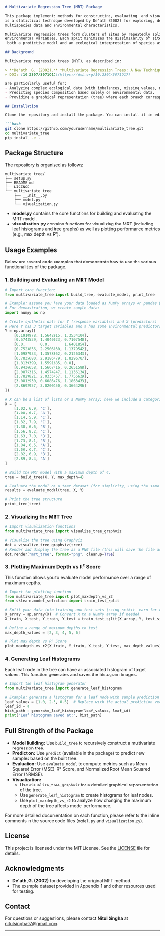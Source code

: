 

```markdown
# Multivariate Regression Tree (MRT) Package

This package implements methods for constructing, evaluating, and visualizing **Multivariate Regression Trees (MRT)**. MRT
is a statistical technique developed by De'ath (2002) for exploring, describing, and predicting relationships between
multispecies data and environmental characteristics.

Multivariate regression trees form clusters of sites by repeatedly splitting the data with simple rules based on
environmental variables. Each split minimizes the dissimilarity of sites within clusters, and the final tree provides
 both a predictive model and an ecological interpretation of species assemblages relative to environmental conditions.

## Background

Multivariate regression trees (MRT), as described in:

> **De'ath, G. (2002).** *Multivariate Regression Trees: A New Technique for Modeling Species-Environment Relationships.* **Ecology, 83(4),** 1105–1117.  
> DOI: [10.2307/3071917](https://doi.org/10.2307/3071917)

are particularly useful for:
- Analyzing complex ecological data (with imbalances, missing values, nonlinear relationships, and high-order interactions).
- Predicting species composition based solely on environmental data.
- Providing a graphical representation (tree) where each branch corresponds to a species assemblage and its associated habitat.

## Installation

Clone the repository and install the package. You can install it in editable mode for development.

```bash
git clone https://github.com/yourusername/multivariate_tree.git
cd multivariate_tree
pip install -e .
```

## Package Structure

The repository is organized as follows:

```
multivariate_tree/
├── setup.py
├── README.md
├── LICENSE
└── multivariate_tree
    ├── __init__.py
    ├── model.py
    └── visualization.py
```

- **model.py** contains the core functions for building and evaluating the MRT model.
- **visualization.py** contains functions for visualizing the MRT (including leaf histograms and tree graphs) as well as plotting performance metrics (e.g., max depth vs R²).

## Usage Examples

Below are several code examples that demonstrate how to use the various functionalities of the package.

### 1. Building and Evaluating an MRT Model

```python
# Import core functions
from multivariate_tree import build_tree, evaluate_model, print_tree

# Example: assume you have your data loaded as NumPy arrays or pandas DataFrames.
# For demonstration, we create sample data:
import numpy as np

# Create synthetic data for Y (response variables) and X (predictors)
# Here Y has 3 target variables and X has some environmental predictors.
Y = np.array([
    [0.1910978, 1.5642915, 1.3534104],
    [0.5743539, 1.4040023, 0.7107540],
    [0.0,       0.0,       1.6401854],
    [0.7523856, 2.2506030, 1.1379542],
    [1.0987933, 1.3578862, 0.2126343],
    [0.7835680, 2.9186479, 1.8296707],
    [1.8139399, 1.5591685, 0.0],
    [0.9436658, 1.5667416, 0.2651598],
    [2.0875316, 1.4574247, 1.1136134],
    [1.7829821, 2.0335457, 1.7756639],
    [3.0812930, 0.6086476, 1.1863433],
    [2.8692957, 3.0200150, 0.3664296]
])

# X can be a list of lists or a NumPy array; here we include a categorical variable in the last column.
X = [
    [1.02, 6.9, 'C'],
    [1.08, 6.7, 'A'],
    [1.14, 5.9, 'C'],
    [1.32, 7.9, 'C'],
    [1.38, 6.6, 'B'],
    [1.56, 8.2, 'C'],
    [1.63, 7.0, 'B'],
    [1.73, 8.1, 'B'],
    [1.84, 6.5, 'A'],
    [1.86, 6.7, 'C'],
    [2.82, 6.9, 'B'],
    [2.89, 8.4, 'A']
]

# Build the MRT model with a maximum depth of 4.
tree = build_tree(X, Y, max_depth=4)

# Evaluate the model on a test dataset (for simplicity, using the same data here)
results = evaluate_model(tree, X, Y)

# Print the tree structure
print_tree(tree)
```

### 2. Visualizing the MRT Tree

```python
# Import visualization functions
from multivariate_tree import visualize_tree_graphviz

# Visualize the tree using Graphviz
dot = visualize_tree_graphviz(tree)
# Render and display the tree as a PNG file (this will save the file as "mrt_tree.png")
dot.render("mrt_tree", format="png", cleanup=True)
```

### 3. Plotting Maximum Depth vs R² Score

This function allows you to evaluate model performance over a range of maximum depths.

```python
# Import the plotting function
from multivariate_tree import plot_maxdepth_vs_r2
from sklearn.model_selection import train_test_split

# Split your data into training and test sets (using scikit-learn for convenience)
X_array = np.array(X)  # Convert X to a NumPy array if needed
X_train, X_test, Y_train, Y_test = train_test_split(X_array, Y, test_size=0.3, random_state=42)

# Define a range of maximum depths to test
max_depth_values = [2, 3, 4, 5, 6]

# Plot max depth vs R² Score
plot_maxdepth_vs_r2(X_train, Y_train, X_test, Y_test, max_depth_values)
```

### 4. Generating Leaf Histograms

Each leaf node in the tree can have an associated histogram of target values. This function generates and saves the histogram images.

```python
# Import the leaf histogram generator
from multivariate_tree import generate_leaf_histogram

# Example: generate a histogram for a leaf node with sample prediction values.
leaf_values = [1.0, 2.5, 0.5]  # Replace with the actual prediction vector from a leaf node
leaf_id = 0
hist_path = generate_leaf_histogram(leaf_values, leaf_id)
print("Leaf histogram saved at:", hist_path)
```

## Full Strength of the Package

- **Model Building:** Use `build_tree` to recursively construct a multivariate regression tree.
- **Prediction:** Use `predict` (available in the package) to predict new samples based on the built tree.
- **Evaluation:** Use `evaluate_model` to compute metrics such as Mean Squared Error (MSE), R² Score, and Normalized Root Mean Squared Error (NRMSE).
- **Visualization:**  
  - Use `visualize_tree_graphviz` for a detailed graphical representation of the tree.
  - Use `generate_leaf_histogram` to create histograms for leaf nodes.
  - Use `plot_maxdepth_vs_r2` to analyze how changing the maximum depth of the tree affects model performance.

For more detailed documentation on each function, please refer to the inline comments in the source code files (`model.py` and `visualization.py`).

## License

This project is licensed under the MIT License. See the [LICENSE](LICENSE) file for details.

## Acknowledgments

- **De'ath, G. (2002)** for developing the original MRT method.
- The example dataset provided in Appendix 1 and other resources used for testing.

## Contact

For questions or suggestions, please contact **Nitul Singha** at [nitulsingha07@gmail.com](mailto:nitulsingha07@gmail.com).

---


